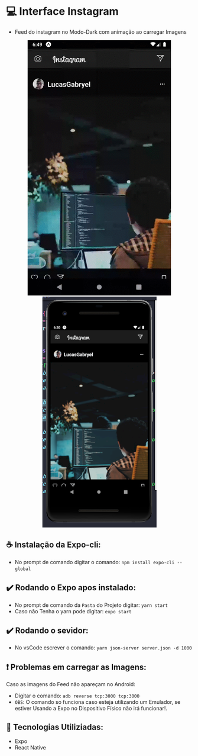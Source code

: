 # 💻 Interface Instagram
- Feed do instagram no Modo-Dark com animação ao carregar Imagens

<p align="center">
  <img alt="GitHub language count" src=https://github.com/LucasGabryellll/Feed-Instagram/blob/master/src/imageResultado/apresentacao.gif>
  <img alt="GitHub language count" src=https://github.com/LucasGabryellll/Feed-Instagram/blob/master/src/imageResultado/app.png>

  ## ☕ Instalação da Expo-cli:
  - No prompt de comando digitar o comando: `npm install expo-cli --global`
 
  ## ✔️ Rodando o Expo apos instalado:
   - No prompt de comando da `Pasta` do Projeto digitar: `yarn start`
   - Caso não Tenha o yarn pode digitar: `expo start`
 
  ## ✔️ Rodando o sevidor:
  - No vsCode escrever o comando: `yarn json-server server.json -d 1000`

  ## ❗ Problemas em carregar as Imagens:
  Caso as imagens do Feed não apareçam no Android:
   - Digitar o comando: `adb reverse tcp:3000 tcp:3000`
   - `OBS`: O comando so funciona caso esteja utilizando um Emulador,
    se estiver Usando a Expo no Dispositivo Físico não irá funcionar!.

  ## 🚀 Tecnologias Utiliziadas:
  - Expo
  - React Native
